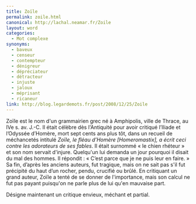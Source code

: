 ```yaml
---
title: Zoïle
permalink: zoile.html
canonical: http://lachal.neamar.fr/Zoile
layout: word
categories:
  - Mot complexe
synonyms:
  - baveux
  - censeur
  - contempteur
  - dénigreur
  - dépréciateur
  - détracteur
  - injuste
  - jaloux
  - méprisant
  - ricaneur
link: http://blog.legardemots.fr/post/2008/12/25/Zoile
---
```


Zoïle est le nom d'un grammairien grec né à Amphipolis, ville de Thrace, au IVe s. av. J.-C. Il était célèbre dès l'Antiquité pour avoir critiqué l’Iliade et l’Odyssée d’Homère, mort sept cents ans plus tôt, dans un recueil de méchancetés intitulé *Zoïle, le fléau d’Homère [Homeromastix], a écrit ceci contre les adorateurs de ses fables*. Il était surnommé « le chien rhéteur » et son nom servait d'injure. Quelqu'un lui demanda un jour pourquoi il disait du mal des hommes. Il répondit : « C’est parce que je ne puis leur en faire. » Sa fin, d’après les anciens auteurs, fut tragique, mais on ne sait pas s'il fut précipité du haut d’un rocher, pendu, crucifié ou brûlé. En critiquant un grand auteur, Zoïle a tenté de se donner de l'importance, mais son calcul ne fut pas payant puisqu'on ne parle plus de lui qu'en mauvaise part.

Désigne maintenant un critique envieux, méchant et partial.

